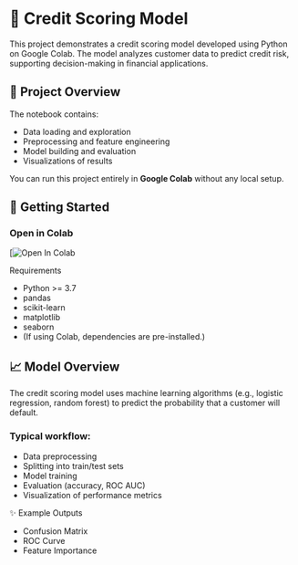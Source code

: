 # 🏦 Credit Scoring Model

This project demonstrates a credit scoring model developed using Python on Google Colab. The model analyzes customer data to predict credit risk, supporting decision-making in financial applications.

## 📘 Project Overview

The notebook contains:
- Data loading and exploration
- Preprocessing and feature engineering
- Model building and evaluation
- Visualizations of results

You can run this project entirely in **Google Colab** without any local setup.

## 🚀 Getting Started

### Open in Colab
[![Open In Colab](https://colab.research.google.com/drive/1jZlFVRzcPj_WGvSHg0cNzwhTS0wu4BUm?usp=sharing)

Requirements

- Python >= 3.7
- pandas
- scikit-learn
- matplotlib
- seaborn
- (If using Colab, dependencies are pre-installed.)


## 📈 Model Overview
The credit scoring model uses machine learning algorithms (e.g., logistic regression, random forest) to predict the probability that a customer will default.

### Typical workflow:
- Data preprocessing
- Splitting into train/test sets
- Model training
- Evaluation (accuracy, ROC AUC)
- Visualization of performance metrics

✨ Example Outputs

- Confusion Matrix
- ROC Curve
- Feature Importance
